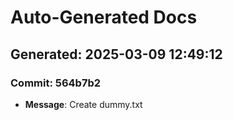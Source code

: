 # Auto-Generated Docs

## Generated: 2025-03-09 12:49:12
### Commit: 564b7b2
- **Message**: Create dummy.txt

